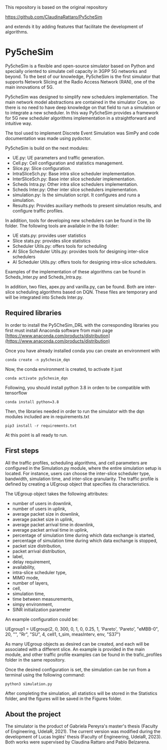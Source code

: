 This repository is based on the original repository

https://github.com/ClaudinaRattaro/Py5cheSim

and extends it by adding features that facilitate the development of algorithms.

# Py5cheSim

Py5cheSim is a flexible and open-source simulator based on Python and specially oriented to simulate cell capacity in 3GPP 5G networks and beyond. To the best of our knowledge, Py5cheSim is the first simulator that supports Network Slicing at the Radio Access Network (RAN), one of the main innovations of 5G.

Py5cheSim was designed to simplify new schedulers implementation. The main network model abstractions are contained in the simulator Core, so there is no need to have deep knowledge on that field to run a simulation or to integrate a new scheduler. In this way Py5cheSim provides a framework for 5G new scheduler algorithms implementation in a straightforward and intuitive way.

The tool used to implement Discrete Event Simulation was SimPy and code documentation was made using pydoctor.

Py5cheSim is build on the next modules:

- UE.py: UE parameters and traffic generation.
- Cell.py: Cell configuration and statistics management.
- Slice.py: Slice configuration.
- IntraSliceSch.py: Base intra slice scheduler implementation.
- InterSliceSch.py: Base inter slice scheduler implementation.
- Scheds Intra.py: Other intra slice schedulers implementation.
- Scheds Inter.py: Other inter slice schedulers implementation.
- simulation.py: Is the simulation script. It configures and runs a simulation.
- Results.py: Provides auxiliary methods to present simulation results, and configure traffic profiles.

In addition, tools for developing new schedulers can be found in the lib folder. The following tools are available in the lib folder:

   - UE stats.py: provides user statistics
   - Slice stats.py: provides slice statistics
   - Scheduler Utils.py: offers tools for scheduling
   - AI Slice Scheduler Utils.py: provides tools for designing inter-slice schedulers
   - AI Scheduler Utils.py: offers tools for designing intra-slice schedulers.

Examples of the implementation of these algorithms can be found in Scheds_Inter.py and Scheds_Intra.py.

In addition, two files, apex.py and vanilla.py, can be found. Both are inter-slice scheduling algorithms based on DQN. These files are temporary and will be integrated into Scheds Inter.py.

## Required libraries

In order to install the Py5CheSim\_DRL with the corresponding libraries you first must install Anaconda software from main page [https://www.anaconda.com/products/distribution](https://www.anaconda.com/products/distribution)

Once you have already installed conda you can create an environment with 

```
conda create -n py5chesim_dqn
``` 

Now, the conda environment is created, to activate it just

```
conda activate py5chesim_dqn
```

Following, you should install python 3.8 in orden to be compatible with tensorflow

```
conda install python=3.8
```

Then, the libraries needed in order to run the simulator with the dqn modules included are in requirements.txt

```
pip3 install -r requirements.txt
```

At this point is all ready to run.

## First steps 

All the traffic profiles, scheduling algorithms, and cell parameters are configured in the Simulation.py module, where the entire simulation setup is located. For instance, users can choose the inter-slice scheduler type, bandwidth, simulation time, and inter-slice granularity. The traffic profile is defined by creating a UEgroup object that specifies its characteristics. 

The UEgroup object takes the following attributes:

- number of users in downlink,
- number of users in uplink,
- average packet size in downlink,
- average packet size in uplink,
- average packet arrival time in downlink,
- average packet arrival time in uplink,
- percentage of simulation time during which data exchange is started,
- percentage of simulation time during which data exchange is stopped,
- packet size distribution,
- packet arrival distribution,
- label,
- delay requirement,
- availability,
- intra-slice scheduler type,
- MIMO mode,
- number of layers,
- cell,
- simulation time,
- time between measurements,
- simpy environment,
- SINR initialization parameter

An example configuration could be:

UEgroup1 = UEgroup(2, 0, 300, 0, 1, 0, 0.25, 1, 'Pareto', 'Pareto', "eMBB-0", 20, "", "Rr", "SU", 4, cell1, t_sim, measInterv, env, "S37")

As many UEgroup objects as desired can be created, and each will be associated with a different slice. An example is provided in the main module, and other traffic profile examples can be found in the trafic_profiles folder in the same repository.

Once the desired configuration is set, the simulation can be run from a terminal using the following command:

```
python3 simulation.py
```

After completing the simulation, all statistics will be stored in the Statistics folder, and the figures will be saved in the Figures folder.

## About the project

The simulator is the product of Gabriela Pereyra's master's thesis (Faculty of Engineering, UdelaR, 2021). The current version was modified during the development of Lucas Inglés' thesis (Faculty of Engineering, UdelaR, 2023). Both works were supervised by Claudina Rattaro and Pablo Belzarena.


